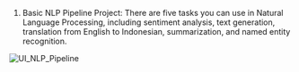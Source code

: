 1. Basic NLP Pipeline Project: There are five tasks you can use in Natural Language Processing, including sentiment analysis, text generation, translation from English to Indonesian, summarization, and named entity recognition.

![UI_NLP_Pipeline](https://github.com/user-attachments/assets/20ff759c-9fad-4d31-9378-094c625b16cd)
